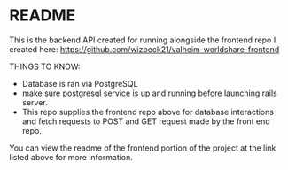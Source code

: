 # README
This is the backend API created for running alongside the frontend repo I created here: https://github.com/wizbeck21/valheim-worldshare-frontend


THINGS TO KNOW:
- Database is ran via PostgreSQL
- make sure postgresql service is up and running before launching rails server.
- This repo supplies the frontend repo above for database interactions and fetch requests to POST and GET request made by the front end repo.

You can view the readme of the frontend portion of the project at the link listed above for more information.
